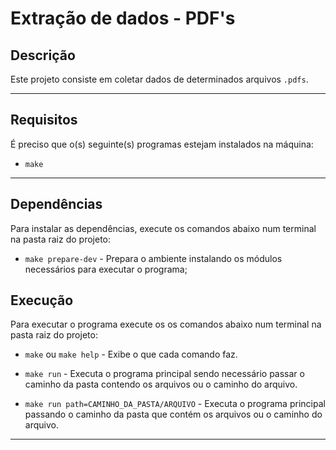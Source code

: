 # Extração de dados - PDF's

## Descrição
Este projeto consiste em coletar dados de determinados arquivos `.pdfs`.

---
## Requisitos

É preciso que o(s) seguinte(s) programas estejam instalados na máquina:

* `make`

---
## Dependências

Para instalar as dependências, execute os comandos abaixo num terminal na pasta raiz do projeto:

* `make prepare-dev` - Prepara o ambiente instalando os módulos necessários para executar o programa;

## Execução

Para executar o programa execute os os comandos abaixo num terminal na pasta raiz do projeto:

* `make` ou `make help` - Exibe o que cada comando faz.

* `make run` - Executa o programa principal sendo necessário passar o caminho da pasta contendo os arquivos ou o caminho do arquivo.

* `make run path=CAMINHO_DA_PASTA/ARQUIVO` - Executa o programa principal passando o caminho da pasta que contém os arquivos ou o caminho do arquivo.
---